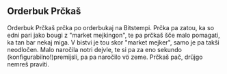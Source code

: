 ## Orderbuk Prčkaš

Orderbuk Prčkaš prčka po orderbukaj na Bitstempi. 
Prčka pa zatou, ka so edni pari jako bougi z "market mejkingon", te pa prčkaš šče malo pomagati, ka tan bar nekaj miga. 
V bistvi je tou skor "market mejker", samo je pa takši neodločen. Malo naročila notri dejvle, te si pa za eno sekundo (konfigurabilno!)premijsli, pa pa naročilo vö zeme. Prčkaš pač, drűjgo nemreš praviti.
